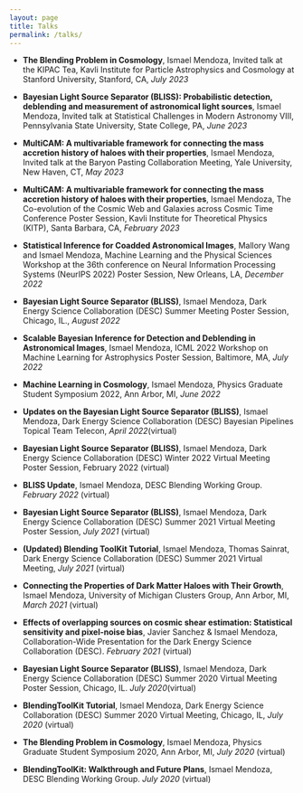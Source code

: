 ```yaml
---
layout: page
title: Talks
permalink: /talks/
---
```


- **The Blending Problem in Cosmology**, Ismael Mendoza, Invited talk at the KIPAC Tea, Kavli Institute for Particle Astrophysics and Cosmology at Stanford University, Stanford, CA, *July 2023*

- **Bayesian Light Source Separator (BLISS): Probabilistic detection, deblending and measurement of astronomical light sources**, Ismael Mendoza, Invited talk at Statistical Challenges in Modern Astronomy VIII, Pennsylvania State University, State College, PA, *June 2023*

- **MultiCAM: A multivariable framework for connecting the mass accretion history of haloes with their properties**, Ismael Mendoza, Invited talk at the Baryon Pasting Collaboration Meeting, Yale University, New Haven, CT, *May 2023*

- **MultiCAM: A multivariable framework for connecting the mass accretion history of haloes with their properties**, Ismael Mendoza, The Co-evolution of the Cosmic Web and Galaxies across Cosmic Time Conference Poster Session, Kavli Institute for Theoretical Physics (KITP), Santa Barbara, CA, *February 2023*

- **Statistical Inference for Coadded Astronomical Images**, Mallory Wang and Ismael Mendoza, Machine Learning and the Physical Sciences Workshop at the 36th conference on Neural Information Processing Systems (NeurIPS 2022) Poster Session, New Orleans, LA, *December 2022*

- **Bayesian Light Source Separator (BLISS)**, Ismael Mendoza, Dark Energy Science Collaboration (DESC) Summer Meeting Poster Session, Chicago, IL., *August 2022*

- **Scalable Bayesian Inference for Detection and Deblending in Astronomical Images**, Ismael Mendoza, ICML 2022 Workshop on Machine Learning for Astrophysics Poster Session, Baltimore, MA, *July 2022*

- **Machine Learning in Cosmology**, Ismael Mendoza, Physics Graduate Student Symposium 2022, Ann Arbor, MI, *June 2022*

- **Updates on the Bayesian Light Source Separator (BLISS)**, Ismael Mendoza, Dark Energy Science Collaboration (DESC) Bayesian Pipelines Topical Team Telecon, *April 2022*(virtual)

- **Bayesian Light Source Separator (BLISS)**, Ismael Mendoza, Dark Energy Science Collaboration (DESC) Winter 2022 Virtual Meeting Poster Session, February 2022 (virtual)

- **BLISS Update**, Ismael Mendoza, DESC Blending Working Group. *February 2022* (virtual)

- **Bayesian Light Source Separator (BLISS)**, Ismael Mendoza, Dark Energy Science Collaboration (DESC) Summer 2021 Virtual Meeting Poster Session, *July 2021* (virtual)

- **(Updated) Blending ToolKit Tutorial**, Ismael Mendoza, Thomas Sainrat, Dark Energy Science Collaboration (DESC) Summer 2021 Virtual Meeting, *July 2021* (virtual)

- **Connecting the Properties of Dark Matter Haloes with Their Growth**, Ismael Mendoza, University of Michigan Clusters Group, Ann Arbor, MI, *March 2021* (virtual)

- **Effects of overlapping sources on cosmic shear estimation: Statistical sensitivity and pixel-noise bias**, Javier Sanchez & Ismael Mendoza, Collaboration-Wide Presentation for the Dark Energy Science Collaboration (DESC). *February 2021* (virtual)

- **Bayesian Light Source Separator (BLISS)**, Ismael Mendoza, Dark Energy Science Collaboration (DESC) Summer 2020 Virtual Meeting Poster Session, Chicago, IL. *July 2020*(virtual)

- **BlendingToolKit Tutorial**, Ismael Mendoza, Dark Energy Science Collaboration (DESC) Summer 2020 Virtual Meeting, Chicago, IL, *July 2020* (virtual)

- **The Blending Problem in Cosmology**, Ismael Mendoza, Physics Graduate Student Symposium 2020, Ann Arbor, MI, *July 2020* (virtual)

- **BlendingToolKit: Walkthrough and Future Plans**, Ismael Mendoza, DESC Blending Working Group. *July 2020* (virtual)

